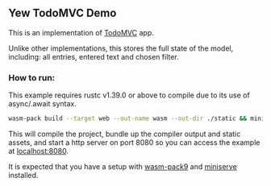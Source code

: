 ## Yew TodoMVC Demo

This is an implementation of [TodoMVC](http://todomvc.com/) app.

Unlike other implementations, this stores the full state of the model,
including: all entries, entered text and chosen filter.

### How to run:
This example requires rustc v1.39.0 or above to compile due to its use of async/.await syntax.

```sh
wasm-pack build --target web --out-name wasm --out-dir ./static && miniserve ./static --index index.html
```
This will compile the project, bundle up the compiler output and static assets, and start a http server on port 8080 so you can access the example at [localhost:8080](http://127.0.0.1:8080).

It is expected that you have a setup with [wasm-pack9](https://github.com/rustwasm/wasm-pack) and [miniserve](https://github.com/svenstaro/miniserve) installed.
